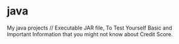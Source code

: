 # java
My java projects 
// Executable JAR file, To Test Yourself Basic and Important Information that you might not know about Credit Score.

